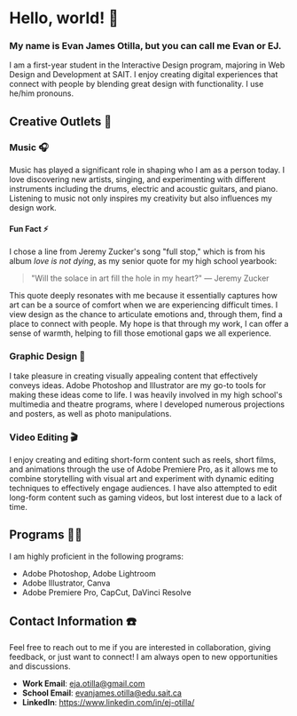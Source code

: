 # Hello, world! 👋

### My name is Evan James Otilla, but you can call me Evan or EJ.
I am a first-year student in the Interactive Design program, majoring in Web Design and Development at SAIT. I enjoy creating digital experiences that connect with people by blending great design with functionality. I use he/him pronouns.

## Creative Outlets 🧩

### Music 🎧
Music has played a significant role in shaping who I am as a person today. I love discovering new artists, singing, and experimenting with different instruments including the drums, electric and acoustic guitars, and piano. Listening to music not only inspires my creativity but also influences my design work.

#### Fun Fact ⚡️

I chose a line from Jeremy Zucker's song "full stop," which is from his album *love is not dying*, as my senior quote for my high school yearbook:

> "Will the solace in art fill the hole in my heart?" — Jeremy Zucker

This quote deeply resonates with me because it essentially captures how art can be a source of comfort when we are experiencing difficult times. I view design as the chance to articulate emotions and, through them, find a place to connect with people. My hope is that through my work, I can offer a sense of warmth, helping to fill those emotional gaps we all experience.

### Graphic Design 🎨

I take pleasure in creating visually appealing content that effectively conveys ideas. Adobe Photoshop and Illustrator are my go-to tools for making these ideas come to life. I was heavily involved in my high school's multimedia and theatre programs, where I developed numerous projections and posters, as well as photo manipulations.

### Video Editing 🎬

I enjoy creating and editing short-form content such as reels, short films, and animations through the use of Adobe Premiere Pro, as it allows me to combine storytelling with visual art and experiment with dynamic editing techniques to effectively engage audiences. I have also attempted to edit long-form content such as gaming videos, but lost interest due to a lack of time.

## Programs 👨‍💻

I am highly proficient in the following programs:

- Adobe Photoshop, Adobe Lightroom
- Adobe Illustrator, Canva
- Adobe Premiere Pro, CapCut, DaVinci Resolve

## Contact Information ☎️

Feel free to reach out to me if you are interested in collaboration, giving feedback, or just want to connect! I am always open to new opportunities and discussions.

- **Work Email**: eja.otilla@gmail.com
- **School Email**: evanjames.otilla@edu.sait.ca
- **LinkedIn**: https://www.linkedin.com/in/ej-otilla/
